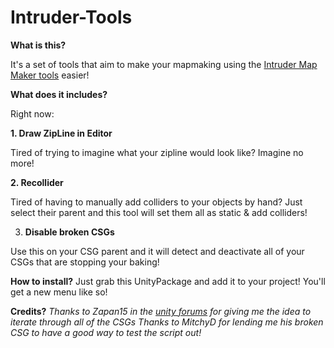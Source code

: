 # Intruder-Tools

**What is this?**

It's a set of tools that aim to make your mapmaking using the [Intruder Map Maker tools](https://sharklootgilt.superbossgames.com/wiki/index.php/IntruderMM) easier!

**What does it includes?**

Right now:


 **1. Draw ZipLine in Editor**
 
Tired of trying to imagine what your zipline would look like? Imagine no more! 
	 
 **2. Recollider**
 
Tired of having to manually add colliders to your objects by hand? Just select their parent and this tool will set them all as static & add colliders!
	 
 3. **Disable broken CSGs**
	 
Use this on your CSG parent and it will detect and deactivate all of your CSGs that are stopping your baking!
	 

**How to install?**
Just grab this UnityPackage and add it to your project! You'll get a new menu like so!

**Credits?**
*Thanks to Zapan15 in the [unity forums](https://forum.unity.com/threads/progressive-gpu-error-failed-to-add-geometry-for-mesh-stud-mesh-is-missing-required-attribute-s.976230/#post-7092433) for giving me the idea to iterate through all of the CSGs*
 *Thanks to MitchyD for lending me his broken CSG to have a good way to test the script out!*

